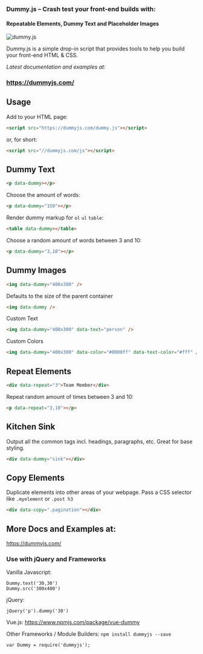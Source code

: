 
### Dummy.js – Crash test your front-end builds with:
#### Repeatable Elements, Dummy Text and Placeholder Images

![dummy.js](https://user-images.githubusercontent.com/1904774/31058166-1dade7b4-a6a4-11e7-8005-7c143fd3a60e.png)

Dummy.js is a simple drop-in script that provides tools to help you build your front-end HTML & CSS.

_Latest documentation and examples at:_
### https://dummyjs.com/


## Usage

Add to your HTML page:

```HTML
<script src="https://dummyjs.com/dummy.js"></script>
```

or, for short:
```HTML
<script src="//dummyjs.com/js"></script>
```

## Dummy Text

```HTML
<p data-dummy></p>
```

Choose the amount of words:
```HTML
<p data-dummy="150"></p>
```

Render dummy markup for `ol` `ul` `table`:
```HTML
<table data-dummy></table>
```

Choose a random amount of words between 3 and 10:
```HTML
<p data-dummy="3,10"></p>
```

## Dummy Images

```HTML
<img data-dummy="400x300" />
```

Defaults to the size of the parent container
```HTML
<img data-dummy />
```

Custom Text
```HTML
<img data-dummy="400x300" data-text="person" />
```

Custom Colors
```HTML
<img data-dummy="400x300" data-color="#0000ff" data-text-color="#fff" />
```

## Repeat Elements

```HTML
<div data-repeat="3">Team Member</div>
```

Repeat random amount of times between 3 and 10:
```HTML
<p data-repeat="3,10"></p>
```

## Kitchen Sink

Output all the common tags incl. headings, paragraphs, etc. Great for base styling.

```HTML
<div data-dummy="sink"></div>
```

## Copy Elements

Duplicate elements into other areas of your webpage. Pass a CSS selector like `.myelement` or `.post h3`

```HTML
<div data-copy=".pagination"></div>
```

## More Docs and Examples at:

https://dummyjs.com/

### Use with jQuery and Frameworks
Vanilla Javascript:
```JS
Dummy.text('30,30')
Dummy.src('300x400')
```

jQuery:
```JS
jQuery('p').dummy('30')
```

Vue.js:
https://www.npmjs.com/package/vue-dummy

Other Frameworks / Module Builders: `npm install dummyjs --save`
```JS
var Dummy = require('dummyjs');
```
